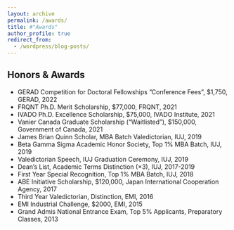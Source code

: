 ```yaml
---
layout: archive
permalink: /awards/
title: #"Awards"
author_profile: true
redirect_from:
  - /wordpress/blog-posts/
---
```


Honors & Awards
------

- GERAD Competition for Doctoral Fellowships ”Conference Fees”, $1,750, GERAD, 2022
- FRQNT Ph.D. Merit Scholarship, $77,000, FRQNT, 2021
- IVADO Ph.D. Excellence Scholarship, $75,000, IVADO Institute, 2021
- Vanier Canada Graduate Scholarship (“Waitlisted”), $150,000, Government of Canada, 2021
- James Brian Quinn Scholar, MBA Batch Valedictorian, IUJ, 2019
- Beta Gamma Sigma Academic Honor Society, Top 1% MBA Batch, IUJ, 2019
- Valedictorian Speech, IUJ Graduation Ceremony, IUJ, 2019
- Dean’s List, Academic Terms Distinction (×3), IUJ, 2017-2019
- First Year Special Recognition, Top 1% MBA Batch, IUJ, 2018
- ABE Initiative Scholarship, $120,000, Japan International Cooperation Agency, 2017
- Third Year Valedictorian, Distinction, EMI, 2016
- EMI Industrial Challenge, $2000, EMI, 2015
- Grand Admis National Entrance Exam, Top 5% Applicants, Preparatory Classes, 2013